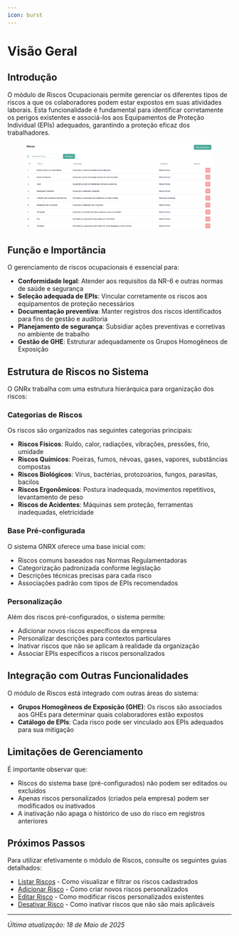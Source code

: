 ```yaml
---
icon: burst
---
```


# Visão Geral

## Introdução

O módulo de Riscos Ocupacionais permite gerenciar os diferentes tipos de riscos a que os colaboradores podem estar expostos em suas atividades laborais. Esta funcionalidade é fundamental para identificar corretamente os perigos existentes e associá-los aos Equipamentos de Proteção Individual (EPIs) adequados, garantindo a proteção eficaz dos trabalhadores.

<figure><img src="../../.gitbook/assets/image (56).png" alt=""><figcaption></figcaption></figure>

## Função e Importância

O gerenciamento de riscos ocupacionais é essencial para:

* **Conformidade legal**: Atender aos requisitos da NR-6 e outras normas de saúde e segurança
* **Seleção adequada de EPIs**: Vincular corretamente os riscos aos equipamentos de proteção necessários
* **Documentação preventiva**: Manter registros dos riscos identificados para fins de gestão e auditoria
* **Planejamento de segurança**: Subsidiar ações preventivas e corretivas no ambiente de trabalho
* **Gestão de GHE**: Estruturar adequadamente os Grupos Homogêneos de Exposição

## Estrutura de Riscos no Sistema

O GNRx trabalha com uma estrutura hierárquica para organização dos riscos:

### Categorias de Riscos

Os riscos são organizados nas seguintes categorias principais:

* **Riscos Físicos**: Ruído, calor, radiações, vibrações, pressões, frio, umidade
* **Riscos Químicos**: Poeiras, fumos, névoas, gases, vapores, substâncias compostas
* **Riscos Biológicos**: Vírus, bactérias, protozoários, fungos, parasitas, bacilos
* **Riscos Ergonômicos**: Postura inadequada, movimentos repetitivos, levantamento de peso
* **Riscos de Acidentes**: Máquinas sem proteção, ferramentas inadequadas, eletricidade

### Base Pré-configurada

O sistema GNRX oferece uma base inicial com:

* Riscos comuns baseados nas Normas Regulamentadoras
* Categorização padronizada conforme legislação
* Descrições técnicas precisas para cada risco
* Associações padrão com tipos de EPIs recomendados

### Personalização

Além dos riscos pré-configurados, o sistema permite:

* Adicionar novos riscos específicos da empresa
* Personalizar descrições para contextos particulares
* Inativar riscos que não se aplicam à realidade da organização
* Associar EPIs específicos a riscos personalizados

## Integração com Outras Funcionalidades

O módulo de Riscos está integrado com outras áreas do sistema:

* **Grupos Homogêneos de Exposição (GHE)**: Os riscos são associados aos GHEs para determinar quais colaboradores estão expostos
* **Catálogo de EPIs**: Cada risco pode ser vinculado aos EPIs adequados para sua mitigação

## Limitações de Gerenciamento

É importante observar que:

* Riscos do sistema base (pré-configurados) não podem ser editados ou excluídos
* Apenas riscos personalizados (criados pela empresa) podem ser modificados ou inativados
* A inativação não apaga o histórico de uso do risco em registros anteriores

## Próximos Passos

Para utilizar efetivamente o módulo de Riscos, consulte os seguintes guias detalhados:

* [Listar Riscos](listar-riscos.md) - Como visualizar e filtrar os riscos cadastrados
* [Adicionar Risco](adicionar-risco.md) - Como criar novos riscos personalizados
* [Editar Risco](broken-reference) - Como modificar riscos personalizados existentes
* [Desativar Risco](desativar-risco.md) - Como inativar riscos que não são mais aplicáveis

***

_Última atualização: 18 de Maio de 2025_
